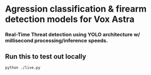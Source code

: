 # Agression classification & firearm detection models for Vox Astra

### Real-Time Threat detection using YOLO architecture w/ millisecond processing/inference speeds.

## Run this to test out locally 
```
python ./live.py
```
